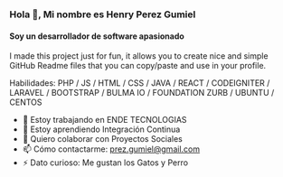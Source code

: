 ### Hola 👋, Mi nombre es Henry Perez Gumiel
#### Soy un desarrollador de software apasionado
<!--![Soy un desarrollador de software apasionado](https://buy.ham-let.com/pub/static/frontend/Codazon/fastest_food_drink/en_US/css/source/layout/webkul/images/page-banner.jpg)-->

I made this project just for fun, it allows you to create nice and simple GitHub Readme files that you can copy/paste and use in your profile.

Habilidades: PHP  / JS / HTML / CSS / JAVA / REACT / CODEIGNITER / LARAVEL / BOOTSTRAP / BULMA IO / FOUNDATION ZURB / UBUNTU / CENTOS

- 🔭 Estoy trabajando en ENDE TECNOLOGIAS 
- 🌱 Estoy aprendiendo Integración Continua 
- 👯 Quiero colaborar con Proyectos Sociales 
- 📫 Cómo contactarme: prez.gumiel@gmail.com 
- ⚡ Dato curioso: Me gustan los Gatos y Perro 






<!-- ### Hola 👋, Mi nombre es Henry Perez Gumiel
#### Soy un desarrollador de software apasionado
![I am GitHub Readme Generator's creator](https://arturssmirnovs.github.io/github-profile-readme-generator/images/banner.png)

I made this project just for fun, it allows you to create nice and simple GitHub Readme files that you can copy/paste and use in your profile.

Habilidades: VUE JS / REACT / JS / HTML / CSS

- 🔭 Estoy trabajando en this page. 


[<img src='https://cdn.jsdelivr.net/npm/simple-icons@3.0.1/icons/github.svg' alt='github' height='40'>](https://github.com/gumiel)  

![GitHub streak stats](https://github-readme-streak-stats.herokuapp.com/?user=gumiel)  

![Profile views](https://gpvc.arturio.dev/gumiel)  -->
<!--

**gumiel/gumiel** is a ✨ _special_ ✨ repository because its `README.md` (this file) appears on your GitHub profile.

Here are some ideas to get you started:

- 🔭 I’m currently working on ...
- 🌱 I’m currently learning ...
- 👯 I’m looking to collaborate on ...
- 🤔 I’m looking for help with ...
- 💬 Ask me about ...
- 📫 How to reach me: ...
- 😄 Pronouns: ...
- ⚡ Fun fact: ...
-->
